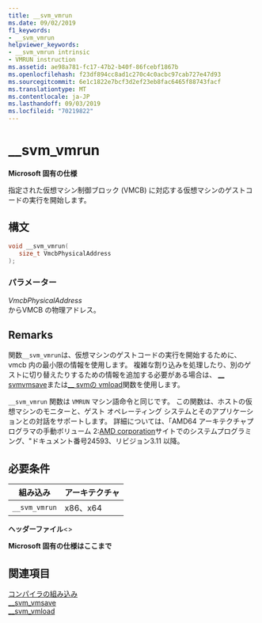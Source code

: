 ```yaml
---
title: __svm_vmrun
ms.date: 09/02/2019
f1_keywords:
- __svm_vmrun
helpviewer_keywords:
- __svm_vmrun intrinsic
- VMRUN instruction
ms.assetid: ae98a781-fc17-47b2-b40f-86fcebf1867b
ms.openlocfilehash: f23df894cc8ad1c270c4c0acbc97cab727e47d93
ms.sourcegitcommit: 6e1c1822e7bcf3d2ef23eb8fac6465f88743facf
ms.translationtype: MT
ms.contentlocale: ja-JP
ms.lasthandoff: 09/03/2019
ms.locfileid: "70219822"
---
```

# <a name="__svm_vmrun"></a>__svm_vmrun

**Microsoft 固有の仕様**

指定された仮想マシン制御ブロック (VMCB) に対応する仮想マシンのゲストコードの実行を開始します。

## <a name="syntax"></a>構文

```C
void __svm_vmrun(
   size_t VmcbPhysicalAddress
);
```

### <a name="parameters"></a>パラメーター

*VmcbPhysicalAddress*\
からVMCB の物理アドレス。

## <a name="remarks"></a>Remarks

関数`__svm_vmrun`は、仮想マシンのゲストコードの実行を開始するために、vmcb 内の最小限の情報を使用します。 複雑な割り込みを処理したり、別のゲストに切り替えたりするための情報を追加する必要がある場合は、 [__ svmvmsave](../intrinsics/svm-vmsave.md)または[__ svmの vmload](../intrinsics/svm-vmload.md)関数を使用します。

`__svm_vmrun` 関数は `VMRUN` マシン語命令と同じです。 この関数は、ホストの仮想マシンのモニターと、ゲスト オペレーティング システムとそのアプリケーションとの対話をサポートします。 詳細については、「AMD64 アーキテクチャプログラマの手動ボリューム 2:[AMD corporation](https://developer.amd.com/resources/developer-guides-manuals/)サイトでのシステムプログラミング、"ドキュメント番号24593、リビジョン3.11 以降。

## <a name="requirements"></a>必要条件

|組み込み|アーキテクチャ|
|---------------|------------------|
|`__svm_vmrun`|x86、x64|

**ヘッダーファイル**\<>

**Microsoft 固有の仕様はここまで**

## <a name="see-also"></a>関連項目

[コンパイラの組み込み](../intrinsics/compiler-intrinsics.md)\
[__svm_vmsave](../intrinsics/svm-vmsave.md)\
[__svm_vmload](../intrinsics/svm-vmload.md)
